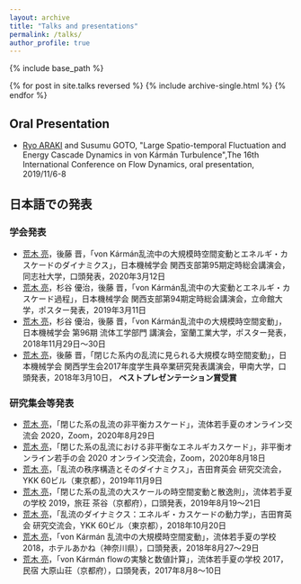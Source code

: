 ```yaml
---
layout: archive
title: "Talks and presentations"
permalink: /talks/
author_profile: true
---
```


{% include base_path %}

{% for post in site.talks reversed %}
  {% include archive-single.html %}
{% endfor %}

## Oral Presentation

- <u>Ryo ARAKI</u> and Susumu GOTO, "Large Spatio-temporal Fluctuation and Energy Cascade Dynamics in von Kármán Turbulence",The 16th International Conference on Flow Dynamics, oral presentation, 2019/11/6-8

## 日本語での発表

### 学会発表

- <u>荒木 亮</u>，後藤 晋，「von Kármán乱流中の大規模時空間変動とエネルギ・カスケードのダイナミクス」，日本機械学会 関西支部第95期定時総会講演会，同志社大学，口頭発表，2020年3月12日
- <u>荒木 亮</u>，杉谷 優治，後藤 晋，「von Kármán乱流中の大変動とエネルギ・カスケード過程」，日本機械学会 関西支部第94期定時総会講演会，立命館大学，ポスター発表，2019年3月11日
- <u>荒木 亮</u>，杉谷 優治，後藤 晋，「von Kármán乱流中の大規模時空間変動」，日本機械学会 第96期 流体工学部門 講演会，室蘭工業大学，ポスター発表，2018年11月29日〜30日
- <u>荒木 亮</u>，後藤 晋，「閉じた系内の乱流に見られる大規模な時空間変動」，日本機械学会 関西学生会2017年度学生員卒業研究発表講演会，甲南大学，口頭発表，2018年3月10日， **ベストプレゼンテーション賞受賞**


### 研究集会等発表

- <u>荒木 亮</u>，「閉じた系の乱流の非平衡カスケード」，流体若手夏のオンライン交流会 2020，Zoom，2020年8月29日
- <u>荒木 亮</u>，「閉じた系の乱流における非平衡なエネルギカスケード」，非平衡オンライン若手の会 2020 オンライン交流会，Zoom，2020年8月18日
- <u>荒木 亮</u>，「乱流の秩序構造とそのダイナミクス」，吉田育英会 研究交流会，YKK 60ビル（東京都），2019年11月9日
- <u>荒木 亮</u>，「閉じた系の乱流の大スケールの時空間変動と散逸則」，流体若手夏の学校 2019，旅荘 茶谷（京都府），口頭発表，2019年8月19〜21日
- <u>荒木 亮</u>，「乱流のダイナミクス：エネルギ・カスケードの動力学」，吉田育英会 研究交流会，YKK 60ビル（東京都），2018年10月20日
- <u>荒木 亮</u>，「von Kármán 乱流中の大規模時空間変動」，流体若手夏の学校 2018，ホテルあかね（神奈川県），口頭発表，2018年8月27〜29日
- <u>荒木 亮</u>，「von Kármán flowの実験と数値計算」，流体若手夏の学校 2017，民宿 大原山荘（京都府），口頭発表，2017年8月8〜10日
